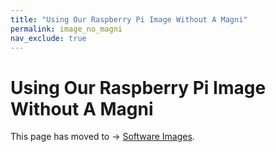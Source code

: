 ```yaml
---
title: "Using Our Raspberry Pi Image Without A Magni"
permalink: image_no_magni
nav_exclude: true
---
```


# Using Our Raspberry Pi Image Without A Magni

This page has moved to -> [Software Images](noetic_quick_start_microsd#using-our-raspberry-pi-image-without-a-magni).
